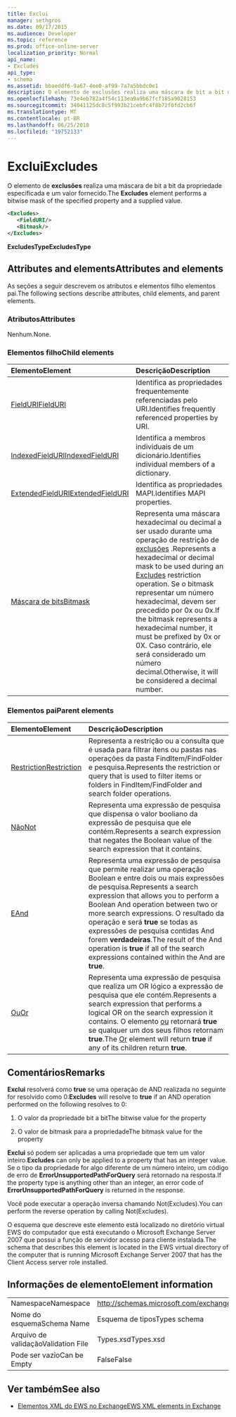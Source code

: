 ```yaml
---
title: Exclui
manager: sethgros
ms.date: 09/17/2015
ms.audience: Developer
ms.topic: reference
ms.prod: office-online-server
localization_priority: Normal
api_name:
- Excludes
api_type:
- schema
ms.assetid: bbaeddf6-9a67-4ee0-af99-7a7a5bbdc0e1
description: O elemento de exclusões realiza uma máscara de bit a bit da propriedade especificada e um valor fornecido.
ms.openlocfilehash: 73e4eb782a4f54c113ea9a9b67fcf185a9028153
ms.sourcegitcommit: 34041125dc8c5f993b21cebfc4f8b72f0fd2cb6f
ms.translationtype: MT
ms.contentlocale: pt-BR
ms.lasthandoff: 06/25/2018
ms.locfileid: "19752133"
---
```

# <a name="excludes"></a><span data-ttu-id="45575-103">Exclui</span><span class="sxs-lookup"><span data-stu-id="45575-103">Excludes</span></span>

<span data-ttu-id="45575-104">O elemento de **exclusões** realiza uma máscara de bit a bit da propriedade especificada e um valor fornecido.</span><span class="sxs-lookup"><span data-stu-id="45575-104">The **Excludes** element performs a bitwise mask of the specified property and a supplied value.</span></span> 
  
```xml
<Excludes>
   <FieldURI/>
   <Bitmask/>
</Excludes>
```

 <span data-ttu-id="45575-105">**ExcludesType**</span><span class="sxs-lookup"><span data-stu-id="45575-105">**ExcludesType**</span></span>
## <a name="attributes-and-elements"></a><span data-ttu-id="45575-106">Attributes and elements</span><span class="sxs-lookup"><span data-stu-id="45575-106">Attributes and elements</span></span>

<span data-ttu-id="45575-107">As seções a seguir descrevem os atributos e elementos filho elementos pai.</span><span class="sxs-lookup"><span data-stu-id="45575-107">The following sections describe attributes, child elements, and parent elements.</span></span>
  
### <a name="attributes"></a><span data-ttu-id="45575-108">Atributos</span><span class="sxs-lookup"><span data-stu-id="45575-108">Attributes</span></span>

<span data-ttu-id="45575-109">Nenhum.</span><span class="sxs-lookup"><span data-stu-id="45575-109">None.</span></span>
  
### <a name="child-elements"></a><span data-ttu-id="45575-110">Elementos filho</span><span class="sxs-lookup"><span data-stu-id="45575-110">Child elements</span></span>

|<span data-ttu-id="45575-111">**Elemento**</span><span class="sxs-lookup"><span data-stu-id="45575-111">**Element**</span></span>|<span data-ttu-id="45575-112">**Descrição**</span><span class="sxs-lookup"><span data-stu-id="45575-112">**Description**</span></span>|
|:-----|:-----|
|[<span data-ttu-id="45575-113">FieldURI</span><span class="sxs-lookup"><span data-stu-id="45575-113">FieldURI</span></span>](fielduri.md) <br/> |<span data-ttu-id="45575-114">Identifica as propriedades frequentemente referenciadas pelo URI.</span><span class="sxs-lookup"><span data-stu-id="45575-114">Identifies frequently referenced properties by URI.</span></span>  <br/> |
|[<span data-ttu-id="45575-115">IndexedFieldURI</span><span class="sxs-lookup"><span data-stu-id="45575-115">IndexedFieldURI</span></span>](indexedfielduri.md) <br/> |<span data-ttu-id="45575-116">Identifica a membros individuais de um dicionário.</span><span class="sxs-lookup"><span data-stu-id="45575-116">Identifies individual members of a dictionary.</span></span>  <br/> |
|[<span data-ttu-id="45575-117">ExtendedFieldURI</span><span class="sxs-lookup"><span data-stu-id="45575-117">ExtendedFieldURI</span></span>](extendedfielduri.md) <br/> |<span data-ttu-id="45575-118">Identifica as propriedades MAPI.</span><span class="sxs-lookup"><span data-stu-id="45575-118">Identifies MAPI properties.</span></span>  <br/> |
|[<span data-ttu-id="45575-119">Máscara de bits</span><span class="sxs-lookup"><span data-stu-id="45575-119">Bitmask</span></span>](bitmask.md) <br/> |<span data-ttu-id="45575-120">Representa uma máscara hexadecimal ou decimal a ser usado durante uma operação de restrição de [exclusões](excludes.md) .</span><span class="sxs-lookup"><span data-stu-id="45575-120">Represents a hexadecimal or decimal mask to be used during an [Excludes](excludes.md) restriction operation.</span></span> <span data-ttu-id="45575-121">Se o bitmask representar um número hexadecimal, devem ser precedido por 0x ou 0x.</span><span class="sxs-lookup"><span data-stu-id="45575-121">If the bitmask represents a hexadecimal number, it must be prefixed by 0x or 0X.</span></span> <span data-ttu-id="45575-122">Caso contrário, ele será considerado um número decimal.</span><span class="sxs-lookup"><span data-stu-id="45575-122">Otherwise, it will be considered a decimal number.</span></span>  <br/> |
   
### <a name="parent-elements"></a><span data-ttu-id="45575-123">Elementos pai</span><span class="sxs-lookup"><span data-stu-id="45575-123">Parent elements</span></span>

|<span data-ttu-id="45575-124">**Elemento**</span><span class="sxs-lookup"><span data-stu-id="45575-124">**Element**</span></span>|<span data-ttu-id="45575-125">**Descrição**</span><span class="sxs-lookup"><span data-stu-id="45575-125">**Description**</span></span>|
|:-----|:-----|
|[<span data-ttu-id="45575-126">Restriction</span><span class="sxs-lookup"><span data-stu-id="45575-126">Restriction</span></span>](restriction.md) <br/> |<span data-ttu-id="45575-127">Representa a restrição ou a consulta que é usada para filtrar itens ou pastas nas operações da pasta FindItem/FindFolder e pesquisa.</span><span class="sxs-lookup"><span data-stu-id="45575-127">Represents the restriction or query that is used to filter items or folders in FindItem/FindFolder and search folder operations.</span></span>  <br/> |
|[<span data-ttu-id="45575-128">Não</span><span class="sxs-lookup"><span data-stu-id="45575-128">Not</span></span>](not.md) <br/> |<span data-ttu-id="45575-129">Representa uma expressão de pesquisa que dispensa o valor booliano da expressão de pesquisa que ele contém.</span><span class="sxs-lookup"><span data-stu-id="45575-129">Represents a search expression that negates the Boolean value of the search expression that it contains.</span></span>  <br/> |
|[<span data-ttu-id="45575-130">E</span><span class="sxs-lookup"><span data-stu-id="45575-130">And</span></span>](and.md) <br/> |<span data-ttu-id="45575-131">Representa uma expressão de pesquisa que permite realizar uma operação Boolean e entre dois ou mais expressões de pesquisa.</span><span class="sxs-lookup"><span data-stu-id="45575-131">Represents a search expression that allows you to perform a Boolean And operation between two or more search expressions.</span></span> <span data-ttu-id="45575-132">O resultado da operação e será **true** se todas as expressões de pesquisa contidas And forem **verdadeiras**.</span><span class="sxs-lookup"><span data-stu-id="45575-132">The result of the And operation is **true** if all of the search expressions contained within the And are **true**.</span></span>  <br/> |
|[<span data-ttu-id="45575-133">Ou</span><span class="sxs-lookup"><span data-stu-id="45575-133">Or</span></span>](or.md) <br/> |<span data-ttu-id="45575-134">Representa uma expressão de pesquisa que realiza um OR lógico a expressão de pesquisa que ele contém.</span><span class="sxs-lookup"><span data-stu-id="45575-134">Represents a search expression that performs a logical OR on the search expression it contains.</span></span> <span data-ttu-id="45575-135">O elemento [ou](or.md) retornará **true** se qualquer um dos seus filhos retornam **true**.</span><span class="sxs-lookup"><span data-stu-id="45575-135">The [Or](or.md) element will return **true** if any of its children return **true**.</span></span>  <br/> |
   
## <a name="remarks"></a><span data-ttu-id="45575-136">Comentários</span><span class="sxs-lookup"><span data-stu-id="45575-136">Remarks</span></span>

 <span data-ttu-id="45575-137">**Exclui** resolverá como **true** se uma operação de AND realizada no seguinte for resolvido como 0:</span><span class="sxs-lookup"><span data-stu-id="45575-137">**Excludes** will resolve to **true** if an AND operation performed on the following resolves to 0:</span></span> 
  
1. <span data-ttu-id="45575-138">O valor da propriedade bit a bit</span><span class="sxs-lookup"><span data-stu-id="45575-138">The bitwise value for the property</span></span>
    
2. <span data-ttu-id="45575-139">O valor de bitmask para a propriedade</span><span class="sxs-lookup"><span data-stu-id="45575-139">The bitmask value for the property</span></span>
    
 <span data-ttu-id="45575-140">**Exclui** só podem ser aplicadas a uma propriedade que tem um valor inteiro.</span><span class="sxs-lookup"><span data-stu-id="45575-140">**Excludes** can only be applied to a property that has an integer value.</span></span> <span data-ttu-id="45575-141">Se o tipo da propriedade for algo diferente de um número inteiro, um código de erro de **ErrorUnsupportedPathForQuery** será retornado na resposta.</span><span class="sxs-lookup"><span data-stu-id="45575-141">If the property type is anything other than an integer, an error code of **ErrorUnsupportedPathForQuery** is returned in the response.</span></span> 
  
<span data-ttu-id="45575-142">Você pode executar a operação inversa chamando Not(Excludes).</span><span class="sxs-lookup"><span data-stu-id="45575-142">You can perform the reverse operation by calling Not(Excludes).</span></span>
  
<span data-ttu-id="45575-143">O esquema que descreve este elemento está localizado no diretório virtual EWS do computador que está executando o Microsoft Exchange Server 2007 que possui a função de servidor acesso para cliente instalada.</span><span class="sxs-lookup"><span data-stu-id="45575-143">The schema that describes this element is located in the EWS virtual directory of the computer that is running Microsoft Exchange Server 2007 that has the Client Access server role installed.</span></span>
  
## <a name="element-information"></a><span data-ttu-id="45575-144">Informações de elemento</span><span class="sxs-lookup"><span data-stu-id="45575-144">Element information</span></span>

|||
|:-----|:-----|
|<span data-ttu-id="45575-145">Namespace</span><span class="sxs-lookup"><span data-stu-id="45575-145">Namespace</span></span>  <br/> |http://schemas.microsoft.com/exchange/services/2006/types  <br/> |
|<span data-ttu-id="45575-146">Nome do esquema</span><span class="sxs-lookup"><span data-stu-id="45575-146">Schema Name</span></span>  <br/> |<span data-ttu-id="45575-147">Esquema de tipos</span><span class="sxs-lookup"><span data-stu-id="45575-147">Types schema</span></span>  <br/> |
|<span data-ttu-id="45575-148">Arquivo de validação</span><span class="sxs-lookup"><span data-stu-id="45575-148">Validation File</span></span>  <br/> |<span data-ttu-id="45575-149">Types.xsd</span><span class="sxs-lookup"><span data-stu-id="45575-149">Types.xsd</span></span>  <br/> |
|<span data-ttu-id="45575-150">Pode ser vazio</span><span class="sxs-lookup"><span data-stu-id="45575-150">Can be Empty</span></span>  <br/> |<span data-ttu-id="45575-151">False</span><span class="sxs-lookup"><span data-stu-id="45575-151">False</span></span>  <br/> |
   
## <a name="see-also"></a><span data-ttu-id="45575-152">Ver também</span><span class="sxs-lookup"><span data-stu-id="45575-152">See also</span></span>



- [<span data-ttu-id="45575-153">Elementos XML do EWS no Exchange</span><span class="sxs-lookup"><span data-stu-id="45575-153">EWS XML elements in Exchange</span></span>](ews-xml-elements-in-exchange.md)

